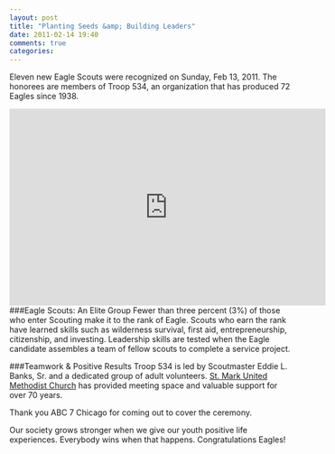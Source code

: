 ```yaml
---
layout: post
title: "Planting Seeds &amp; Building Leaders"
date: 2011-02-14 19:40
comments: true
categories: 
---
```

Eleven new Eagle Scouts were recognized on Sunday, Feb 13, 2011. The honorees are members of Troop 534, an organization that has produced 72 Eagles since 1938.

<center><iframe name="11eagles" title="YouTube video player" width="560" height="349" src="http://www.youtube.com/embed/Hqs2hjB0g6A?rel=0" frameborder="0" allowfullscreen></iframe></center>
<!-- more -->
###Eagle Scouts: An Elite Group
Fewer than three percent (3%) of those who enter Scouting make it to the rank of Eagle. Scouts who earn the rank have learned skills such as wilderness survival, first aid, entrepreneurship, citizenship, and investing. Leadership skills are tested when the Eagle candidate assembles a team of fellow scouts to complete a service project. 

###Teamwork & Positive Results
Troop 534 is led by Scoutmaster Eddie L. Banks, Sr. and a dedicated group of adult volunteers. [St. Mark United Methodist Church](http://stmarkumcchicago.org) has provided meeting space and valuable support for over 70 years.

Thank you ABC 7 Chicago for coming out to cover the ceremony.

Our society grows stronger when we give our youth positive life experiences. Everybody wins when that happens. Congratulations Eagles!  
